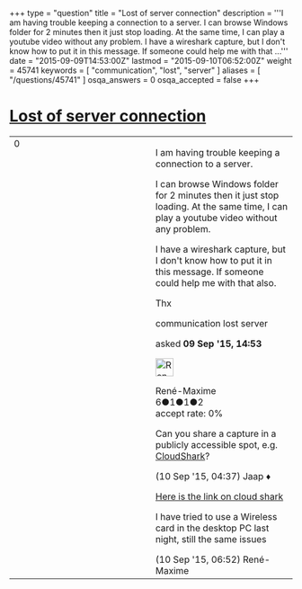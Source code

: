+++
type = "question"
title = "Lost of server connection"
description = '''I am having trouble keeping a connection to a server. I can browse Windows folder for 2 minutes then it just stop loading. At the same time, I can play a youtube video without any problem. I have a wireshark capture, but I don&#x27;t know how to put it in this message. If someone could help me with that ...'''
date = "2015-09-09T14:53:00Z"
lastmod = "2015-09-10T06:52:00Z"
weight = 45741
keywords = [ "communication", "lost", "server" ]
aliases = [ "/questions/45741" ]
osqa_answers = 0
osqa_accepted = false
+++

<div class="headNormal">

# [Lost of server connection](/questions/45741/lost-of-server-connection)

</div>

<div id="main-body">

<div id="askform">

<table id="question-table" style="width:100%;"><colgroup><col style="width: 50%" /><col style="width: 50%" /></colgroup><tbody><tr class="odd"><td style="width: 30px; vertical-align: top"><div class="vote-buttons"><span id="post-45741-upvote" class="ajax-command post-vote up" rel="nofollow" title="I like this post (click again to cancel)"> </span><div id="post-45741-score" class="post-score" title="current number of votes">0</div><span id="post-45741-downvote" class="ajax-command post-vote down" rel="nofollow" title="I dont like this post (click again to cancel)"> </span> <span id="favorite-mark" class="ajax-command favorite-mark" rel="nofollow" title="mark/unmark this question as favorite (click again to cancel)"> </span><div id="favorite-count" class="favorite-count"></div></div></td><td><div id="item-right"><div class="question-body"><p>I am having trouble keeping a connection to a server.</p><p>I can browse Windows folder for 2 minutes then it just stop loading. At the same time, I can play a youtube video without any problem.</p><p>I have a wireshark capture, but I don't know how to put it in this message. If someone could help me with that also.</p><p>Thx</p></div><div id="question-tags" class="tags-container tags"><span class="post-tag tag-link-communication" rel="tag" title="see questions tagged &#39;communication&#39;">communication</span> <span class="post-tag tag-link-lost" rel="tag" title="see questions tagged &#39;lost&#39;">lost</span> <span class="post-tag tag-link-server" rel="tag" title="see questions tagged &#39;server&#39;">server</span></div><div id="question-controls" class="post-controls"></div><div class="post-update-info-container"><div class="post-update-info post-update-info-user"><p>asked <strong>09 Sep '15, 14:53</strong></p><img src="https://secure.gravatar.com/avatar/e5dc14bc1e80af09d462a18a3fd9b106?s=32&amp;d=identicon&amp;r=g" class="gravatar" width="32" height="32" alt="Ren%C3%A9-Maxime&#39;s gravatar image" /><p><span>René-Maxime</span><br />
<span class="score" title="6 reputation points">6</span><span title="1 badges"><span class="badge1">●</span><span class="badgecount">1</span></span><span title="1 badges"><span class="silver">●</span><span class="badgecount">1</span></span><span title="2 badges"><span class="bronze">●</span><span class="badgecount">2</span></span><br />
<span class="accept_rate" title="Rate of the user&#39;s accepted answers">accept rate:</span> <span title="René-Maxime has no accepted answers">0%</span></p></div></div><div id="comments-container-45741" class="comments-container"><span id="45754"></span><div id="comment-45754" class="comment"><div id="post-45754-score" class="comment-score"></div><div class="comment-text"><p>Can you share a capture in a publicly accessible spot, e.g. <a href="http://cloudshark.org">CloudShark</a>?</p></div><div id="comment-45754-info" class="comment-info"><span class="comment-age">(10 Sep '15, 04:37)</span> <span class="comment-user userinfo">Jaap ♦</span></div></div><span id="45759"></span><div id="comment-45759" class="comment"><div id="post-45759-score" class="comment-score"></div><div class="comment-text"><p><a href="https://www.cloudshark.org/captures/c757db786879">Here is the link on cloud shark</a></p><p>I have tried to use a Wireless card in the desktop PC last night, still the same issues</p></div><div id="comment-45759-info" class="comment-info"><span class="comment-age">(10 Sep '15, 06:52)</span> <span class="comment-user userinfo">René-Maxime</span></div></div></div><div id="comment-tools-45741" class="comment-tools"></div><div class="clear"></div><div id="comment-45741-form-container" class="comment-form-container"></div><div class="clear"></div></div></td></tr></tbody></table>

</div>

</div>

